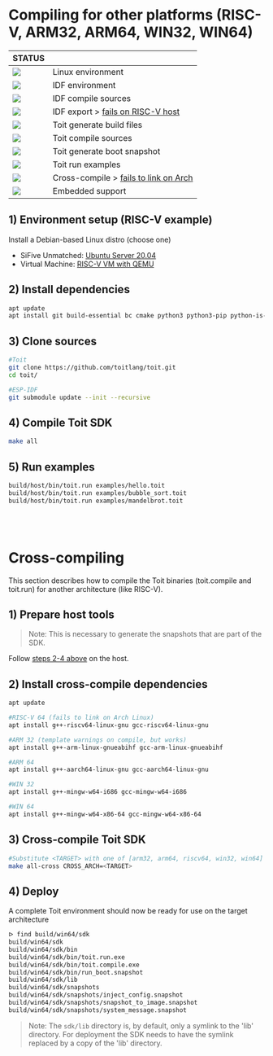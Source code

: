 # Compiling for other platforms (RISC-V, ARM32, ARM64, WIN32, WIN64)

| STATUS | |
| ------------- | ------------- |
| ![](https://img.shields.io/static/v1?label=&message=SUCCESS&color=green) | Linux environment |
| ![](https://img.shields.io/static/v1?label=&message=SUCCESS&color=green) | IDF environment |
| ![](https://img.shields.io/static/v1?label=&message=SUCCESS&color=green) | IDF compile sources |
| ![](https://img.shields.io/static/v1?label=&message=FAILURE&color=red) | IDF export > [fails on RISC-V host](https://github.com/dsobotta/toit/issues/4) |
| ![](https://img.shields.io/static/v1?label=&message=SUCCESS&color=green)| Toit generate build files |
| ![](https://img.shields.io/static/v1?label=&message=SUCCESS&color=green) | Toit compile sources |
| ![](https://img.shields.io/static/v1?label=&message=SUCCESS&color=green)| Toit generate boot snapshot |
| ![](https://img.shields.io/static/v1?label=&message=SUCCESS&color=green) | Toit run examples |
| ![](https://img.shields.io/static/v1?label=&message=PARTIAL&color=yellow) | Cross-compile > [fails to link on Arch](https://github.com/dsobotta/toit/issues/6)|
| ![](https://img.shields.io/static/v1?label=&message=TODO&color=orange) | Embedded support |


## 1) Environment setup (RISC-V example)
Install a Debian-based Linux distro (choose one)
- SiFive Unmatched: [Ubuntu Server 20.04](https://ubuntu.com/tutorials/how-to-install-ubuntu-on-risc-v-hifive-boards#1-overview)
- Virtual Machine: [RISC-V VM with QEMU](https://colatkinson.site/linux/riscv/2021/01/27/riscv-qemu/)

## 2) Install dependencies
``` sh
apt update
apt install git build-essential bc cmake python3 python3-pip python-is-python3 libffi-dev libssl-dev cargo golang ninja-build
```

## 3) Clone sources
``` sh
#Toit
git clone https://github.com/toitlang/toit.git
cd toit/

#ESP-IDF
git submodule update --init --recursive
```

## 4) Compile Toit SDK
``` sh
make all
```

## 5) Run examples
``` sh
build/host/bin/toit.run examples/hello.toit
build/host/bin/toit.run examples/bubble_sort.toit
build/host/bin/toit.run examples/mandelbrot.toit
```
</br>
</br>

# Cross-compiling
This section describes how to compile the Toit binaries (toit.compile and toit.run) for another
architecture (like RISC-V).

## 1) Prepare host tools
>Note: This is necessary to generate the snapshots that are part of the SDK.

Follow [steps 2-4 above](README_OTHERPLATFORMS.md#2-install-dependencies) on the host.

## 2) Install cross-compile dependencies
``` sh
apt update

#RISC-V 64 (fails to link on Arch Linux)
apt install g++-riscv64-linux-gnu gcc-riscv64-linux-gnu

#ARM 32 (template warnings on compile, but works)
apt install g++-arm-linux-gnueabihf gcc-arm-linux-gnueabihf

#ARM 64
apt install g++-aarch64-linux-gnu gcc-aarch64-linux-gnu

#WIN 32
apt install g++-mingw-w64-i686 gcc-mingw-w64-i686

#WIN 64
apt install g++-mingw-w64-x86-64 gcc-mingw-w64-x86-64
```

## 3) Cross-compile Toit SDK
``` sh
#Substitute <TARGET> with one of [arm32, arm64, riscv64, win32, win64]
make all-cross CROSS_ARCH=<TARGET>
```

## 4) Deploy
A complete Toit environment should now be ready for use on the target architecture
``` sh
ᐅ find build/win64/sdk
build/win64/sdk
build/win64/sdk/bin
build/win64/sdk/bin/toit.run.exe
build/win64/sdk/bin/toit.compile.exe
build/win64/sdk/bin/run_boot.snapshot
build/win64/sdk/lib
build/win64/sdk/snapshots
build/win64/sdk/snapshots/inject_config.snapshot
build/win64/sdk/snapshots/snapshot_to_image.snapshot
build/win64/sdk/snapshots/system_message.snapshot
```

>Note: The `sdk/lib` directory is, by default, only a symlink to the 'lib' directory.
  For deployment the SDK needs to have the symlink replaced by a copy of the 'lib' directory.
